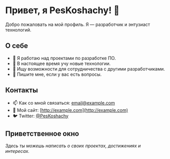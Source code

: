 # Привет, я PesKoshachy! 👋

Добро пожаловать на мой профиль. Я — разработчик и энтузиаст технологий.

## О себе
- 🔭 Я работаю над проектами по разработке ПО.
- 🌱 В настоящее время учу новые технологии.
- 👯 Ищу возможности для сотрудничества с другими разработчиками.
- 💬 Пишите мне, если у вас есть вопросы.

## Контакты
- 📫 Как со мной связаться: [email@example.com](mailto:email@example.com)
- 🔗 Мой сайт: [http://example.com](http://example.com)
- 🐦 Twitter: [@PesKoshachy](https://twitter.com/PesKoshachy)

## Приветственное окно
_Здесь ты можешь написать о своих проектах, достижениях и интересах._
